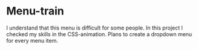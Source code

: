 # Menu-train
I understand that this menu is difficult for some people. In this project I checked my skills in the CSS-animation.
Plans to create a dropdown menu for every menu item.
